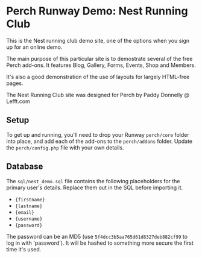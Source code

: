 Perch Runway Demo: Nest Running Club
====================================

This is the Nest running club demo site, one of the options when you sign up for an online demo. 

The main purpose of this particular site is to demostrate several of the free Perch add-ons. It features Blog, Gallery, Forms, Events, Shop and Members.

It's also a good demonstration of the use of layouts for largely HTML-free pages.

The Nest Running Club site was designed for Perch by Paddy Donnelly @ Lefft.com 

Setup 
-----

To get up and running, you'll need to drop your Runway `perch/core` folder into place, and add each of the add-ons to the `perch/addons` folder. Update the `perch/config.php` file with your own details.

Database
--------

The `sql/nest_demo.sql` file contains the following placeholders for the primary user's details. Replace them out in the SQL before importing it.

* `{firstname}`
* `{lastname}` 
* `{email}` 
* `{username}`
* `{password}`

The password can be an MD5 (use `5f4dcc3b5aa765d61d8327deb882cf99` to log in with 'password'). It will be hashed to something more secure the first time it's used.
